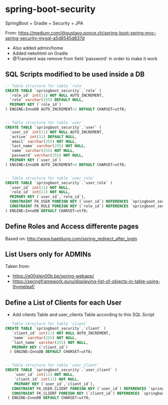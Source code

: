 # spring-boot-security
SpringBoot + Gradle + Security + JPA

From: https://medium.com/@gustavo.ponce.ch/spring-boot-spring-mvc-spring-security-mysql-a5d8545d837d

- Also added admin/home
- Added nekohtml on Gradle
- @Transient was remove from field 'password' in order to make it work

## SQL Scripts modified to be used inside a DB

```sql
-- Table structure for table `role`
CREATE TABLE `springboot_security`.`role` (
  `role_id` int(11) NOT NULL AUTO_INCREMENT,
  `role` varchar(255) DEFAULT NULL,
  PRIMARY KEY (`role_id`)
) ENGINE=InnoDB AUTO_INCREMENT=2 DEFAULT CHARSET=utf8;


-- Table structure for table `user`
CREATE TABLE `springboot_security`.`user` (
  `user_id` int(11) NOT NULL AUTO_INCREMENT,
  `active` int(11) DEFAULT NULL,
  `email` varchar(255) NOT NULL,
  `last_name` varchar(255) NOT NULL,
  `name` varchar(255) NOT NULL,
  `password` varchar(255) NOT NULL,
  PRIMARY KEY (`user_id`)
) ENGINE=InnoDB AUTO_INCREMENT=4 DEFAULT CHARSET=utf8;


-- Table structure for table `user_role`
CREATE TABLE `springboot_security`.`user_role` (
  `user_id` int(11) NOT NULL,
  `role_id` int(11) NOT NULL,
  PRIMARY KEY (`user_id`,`role_id`),
  CONSTRAINT FK_USER FOREIGN KEY (`user_id`) REFERENCES `springboot_security`.`user` (`user_id`),
  CONSTRAINT FK_ROLE FOREIGN KEY (`role_id`) REFERENCES `springboot_security`.`role` (`role_id`)
) ENGINE=InnoDB DEFAULT CHARSET=utf8;
```

## Define Roles and Access differente pages

Based on: http://www.baeldung.com/spring_redirect_after_login


## List Users only for ADMINs

Taken from:
- https://g00glen00b.be/spring-webapp/
- https://springframework.guru/displaying-list-of-objects-in-table-using-thymeleaf/


## Define a List of Clients for each User

- Add clients Table and user_clients Table according to this SQL Script

```sql
-- Table structure for table `client`
CREATE TABLE `springboot_security`.`client` (
   `client_id` int(11) NOT NULL AUTO_INCREMENT,
   `name` varchar(255) NOT NULL,
   `last_name` varchar(255) NOT NULL,
   PRIMARY KEY (`client_id`)
  ) ENGINE=InnoDB DEFAULT CHARSET=utf8;


-- Table structure for table `user_client`
CREATE TABLE `springboot_security`.`user_client` (
    `user_id` int(11) NOT NULL,
    `client_id` int(11) NOT NULL,
    PRIMARY KEY (`user_id`,`client_id`),
   CONSTRAINT FK_USER_CLIENT FOREIGN KEY (`user_id`) REFERENCES `springboot_security`.`user` (`user_id`),
   CONSTRAINT FK_CLIENT FOREIGN KEY (`client_id`) REFERENCES `springboot_security`.`client` (`client_id`)
 ) ENGINE=InnoDB DEFAULT CHARSET=utf8;
```

